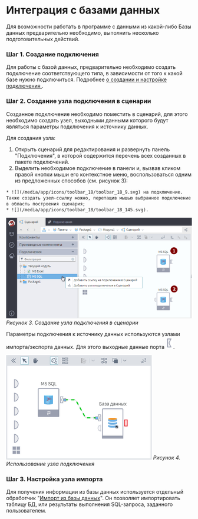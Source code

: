 # Интеграция с базами данных

Для возможности работать в программе  с данными из какой-либо Базы данных предварительно необходимо, выполнить несколько подготовительных действий.

### Шаг 1. Создание подключения

Для работы с базой данных, предварительно необходимо создать подключение соответствующего типа, в зависимости от того к какой базе нужно подключиться. 
Подробнее [о создании и настройке  подключения ](/app/integration/connections/start.md).

### Шаг 2. Создание узла подключения в сценарии 

Созданное подключение необходимо поместить в сценарий,  для этого необходимо создать узел, выходными данными которого будут являться параметры подключения к источнику данных.

Для создания узла:
 1.  Открыть сценарий для редактирования и развернуть панель "Подключения", в которой содержится перечень всех созданных в пакете подключений. 
 2.  Выделить необходимое подключение в панели и, вызвав кликом правой кнопки мыши его контекстное меню, воспользоваться одним из предложенных способов (см. рисунок 3):

    * ![](/media/app/icons/toolbar_18/toolbar_18_9.svg) на подключение. Также создать узел-ссылку можно, перетащив мышью выбранное подключение в область построения сценария;
    * ![](/media/app/icons/toolbar_18/toolbar_18_145.svg). 

![](/media/app/integration/connections/create_connections_2.png) 
*Рисунок 3. Создание узла подключения в сценарии*

Параметры подключения к источнику данных используются узлами импорта/экспорта данных. Для этого выходные данные порта ![](/media/app/icons/ports/output_connection_inactive.svg).
 
![](/media/app/integration/connections/create_connections_3.png) 
*Рисунок 4. Использование узла подключения*

### Шаг 3. Настройка узла импорта

Для получения информации из базы данных используется отдельный обработчик "[Импорт из базы данных](/app/integration/import/bd.md)". Он позволяет импортировать таблицу БД, или результаты выполнения SQL-запроса, заданного пользователем.